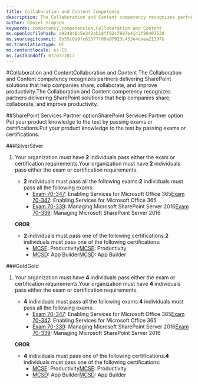 ```yaml
---
title: Collaboration and Content Competency
description: The Collaboration and Content competency recognizes partners delivering SharePoint solutions that help companies share, collaborate, and improve productivity.
author: Daniel Simpson
keywords: competency,competencies,Collaboration and Content
ms.openlocfilehash: a924848c5e342ab18ff02c7887e4143f88407530
ms.sourcegitcommit: 8b55c0a9fc63577f09a97923c453e4daea21397b
ms.translationtype: HT
ms.contentlocale: es-ES
ms.lasthandoff: 07/07/2017
---
```

#<a name="collaboration-and-content"></a><span data-ttu-id="d061e-104">Collaboration and Content</span><span class="sxs-lookup"><span data-stu-id="d061e-104">Collaboration and Content</span></span>
<span data-ttu-id="d061e-105">The Collaboration and Content competency recognizes partners delivering SharePoint solutions that help companies share, collaborate, and improve productivity.</span><span class="sxs-lookup"><span data-stu-id="d061e-105">The Collaboration and Content competency recognizes partners delivering SharePoint solutions that help companies share, collaborate, and improve productivity.</span></span>

##<a name="sharepoint-services-partner-option"></a><span data-ttu-id="d061e-106">SharePoint Services Partner option</span><span class="sxs-lookup"><span data-stu-id="d061e-106">SharePoint Services Partner option</span></span>
<span data-ttu-id="d061e-107">Put your product knowledge to the test by passing exams or certifications.</span><span class="sxs-lookup"><span data-stu-id="d061e-107">Put your product knowledge to the test by passing exams or certifications.</span></span>

###<a name="silver"></a><span data-ttu-id="d061e-108">Silver</span><span class="sxs-lookup"><span data-stu-id="d061e-108">Silver</span></span>

1. <span data-ttu-id="d061e-109">Your organization must have **2** individuals pass either the exam or certification requirements.</span><span class="sxs-lookup"><span data-stu-id="d061e-109">Your organization must have **2** individuals pass either the exam or certification requirements.</span></span>

    - <span data-ttu-id="d061e-110">**2** individuals must pass all the following exams:</span><span class="sxs-lookup"><span data-stu-id="d061e-110">**2** individuals must pass all the following exams:</span></span>
        - <span data-ttu-id="d061e-111">[Exam 70-347](https://www.microsoft.com/en-us/learning/exam-70-347.aspx): Enabling Services for Microsoft Office 365</span><span class="sxs-lookup"><span data-stu-id="d061e-111">[Exam 70-347](https://www.microsoft.com/en-us/learning/exam-70-347.aspx): Enabling Services for Microsoft Office 365</span></span>
        - <span data-ttu-id="d061e-112">[Exam 70-339](https://www.microsoft.com/en-us/learning/exam-70-339.aspx): Managing Microsoft SharePoint Server 2016</span><span class="sxs-lookup"><span data-stu-id="d061e-112">[Exam 70-339](https://www.microsoft.com/en-us/learning/exam-70-339.aspx): Managing Microsoft SharePoint Server 2016</span></span>

    **<span data-ttu-id="d061e-113">OR</span><span class="sxs-lookup"><span data-stu-id="d061e-113">OR</span></span>**

    - <span data-ttu-id="d061e-114">**2** individuals must pass one of the following certifications:</span><span class="sxs-lookup"><span data-stu-id="d061e-114">**2** individuals must pass one of the following certifications:</span></span>
        - <span data-ttu-id="d061e-115">[MCSE](https://www.microsoft.com/en-us/learning/mcse-productivity-certification.aspx): Productivity</span><span class="sxs-lookup"><span data-stu-id="d061e-115">[MCSE](https://www.microsoft.com/en-us/learning/mcse-productivity-certification.aspx): Productivity</span></span>
        - <span data-ttu-id="d061e-116">[MCSD](https://www.microsoft.com/en-us/learning/mcsd-app-builder-certification.aspx): App Builder</span><span class="sxs-lookup"><span data-stu-id="d061e-116">[MCSD](https://www.microsoft.com/en-us/learning/mcsd-app-builder-certification.aspx): App Builder</span></span>

###<a name="gold"></a><span data-ttu-id="d061e-117">Gold</span><span class="sxs-lookup"><span data-stu-id="d061e-117">Gold</span></span>
1. <span data-ttu-id="d061e-118">Your organization must have **4** individuals pass either the exam or certification requirements.</span><span class="sxs-lookup"><span data-stu-id="d061e-118">Your organization must have **4** individuals pass either the exam or certification requirements.</span></span>

    - <span data-ttu-id="d061e-119">**4** individuals must pass all the following exams:</span><span class="sxs-lookup"><span data-stu-id="d061e-119">**4** individuals must pass all the following exams:</span></span>
        - <span data-ttu-id="d061e-120">[Exam 70-347](https://www.microsoft.com/en-us/learning/exam-70-347.aspx): Enabling Services for Microsoft Office 365</span><span class="sxs-lookup"><span data-stu-id="d061e-120">[Exam 70-347](https://www.microsoft.com/en-us/learning/exam-70-347.aspx): Enabling Services for Microsoft Office 365</span></span>
        - <span data-ttu-id="d061e-121">[Exam 70-339](https://www.microsoft.com/en-us/learning/exam-70-339.aspx): Managing Microsoft SharePoint Server 2016</span><span class="sxs-lookup"><span data-stu-id="d061e-121">[Exam 70-339](https://www.microsoft.com/en-us/learning/exam-70-339.aspx): Managing Microsoft SharePoint Server 2016</span></span>

    **<span data-ttu-id="d061e-122">OR</span><span class="sxs-lookup"><span data-stu-id="d061e-122">OR</span></span>**

    - <span data-ttu-id="d061e-123">**4** individuals must pass one of the following certifications:</span><span class="sxs-lookup"><span data-stu-id="d061e-123">**4** individuals must pass one of the following certifications:</span></span>
        - <span data-ttu-id="d061e-124">[MCSE](https://www.microsoft.com/en-us/learning/mcse-productivity-certification.aspx): Productivity</span><span class="sxs-lookup"><span data-stu-id="d061e-124">[MCSE](https://www.microsoft.com/en-us/learning/mcse-productivity-certification.aspx): Productivity</span></span>
        - <span data-ttu-id="d061e-125">[MCSD](https://www.microsoft.com/en-us/learning/mcsd-app-builder-certification.aspx): App Builder</span><span class="sxs-lookup"><span data-stu-id="d061e-125">[MCSD](https://www.microsoft.com/en-us/learning/mcsd-app-builder-certification.aspx): App Builder</span></span>
 

